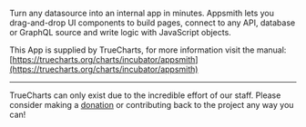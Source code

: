 Turn any datasource into an internal app in minutes. Appsmith lets you drag-and-drop UI components to build pages, connect to any API, database or GraphQL source and write logic with JavaScript objects.

This App is supplied by TrueCharts, for more information visit the manual: [https://truecharts.org/charts/incubator/appsmith](https://truecharts.org/charts/incubator/appsmith)

---

TrueCharts can only exist due to the incredible effort of our staff.
Please consider making a [donation](https://truecharts.org/about/sponsor) or contributing back to the project any way you can!
